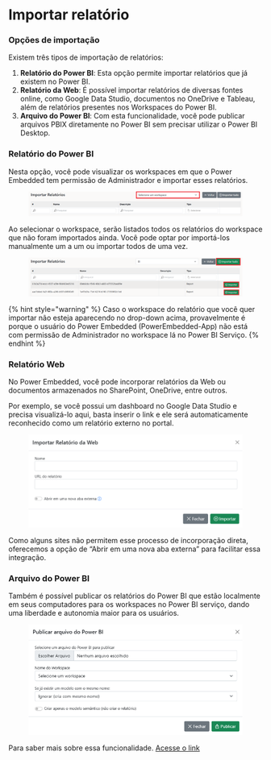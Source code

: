 # Importar relatório

### Opções de importação

Existem três tipos de importação de relatórios:

1. **Relatório do Power BI**: Esta opção permite importar relatórios que já existem no Power BI.
2. **Relatório da Web**: É possível importar relatórios de diversas fontes online, como Google Data Studio, documentos no OneDrive e Tableau, além de relatórios presentes nos Workspaces do Power BI.
3. **Arquivo do Power BI**: Com esta funcionalidade, você pode publicar arquivos PBIX diretamente no Power BI sem precisar utilizar o Power BI Desktop.



### **Relatório do Power BI**

Nesta opção, você pode visualizar os workspaces em que o Power Embedded tem permissão de Administrador e importar esses relatórios.

<figure><img src="../../.gitbook/assets/image (142).png" alt=""><figcaption></figcaption></figure>



Ao selecionar o workspace, serão listados todos os relatórios do workspace que não foram importados ainda. Você pode optar por importá-los manualmente um a um ou importar todos de uma vez.

<figure><img src="../../.gitbook/assets/image (143).png" alt=""><figcaption></figcaption></figure>

{% hint style="warning" %}
Caso o workspace do relatório que você quer importar não esteja aparecendo no drop-down acima, provavelmente é porque o usuário do Power Embedded (PowerEmbedded-App) não está com permissão de Administrador no workspace lá no Power BI Serviço.
{% endhint %}



### **Relatório Web**

No Power Embedded, você pode incorporar relatórios da Web ou documentos armazenados no SharePoint, OneDrive, entre outros.

Por exemplo, se você possui um dashboard no Google Data Studio e precisa visualizá-lo aqui, basta inserir o link e ele será automaticamente reconhecido como um relatório externo no portal.

<figure><img src="../../.gitbook/assets/image (144).png" alt=""><figcaption></figcaption></figure>

Como alguns sites não permitem esse processo de incorporação direta, oferecemos a opção de “Abrir em uma nova aba externa” para facilitar essa integração.



### **Arquivo do Power BI**

Também é possível publicar os relatórios do Power BI que estão localmente em seus computadores para os workspaces no Power BI serviço, dando uma liberdade e autonomia maior para os usuários.

<div align="left">

<figure><img src="../../.gitbook/assets/image (145).png" alt=""><figcaption></figcaption></figure>

</div>

Para saber mais sobre essa funcionalidade. [Acesse o link](https://powerembedded.com.br/publique-seus-relatorios-pelo-power-embedded/)&#x20;

